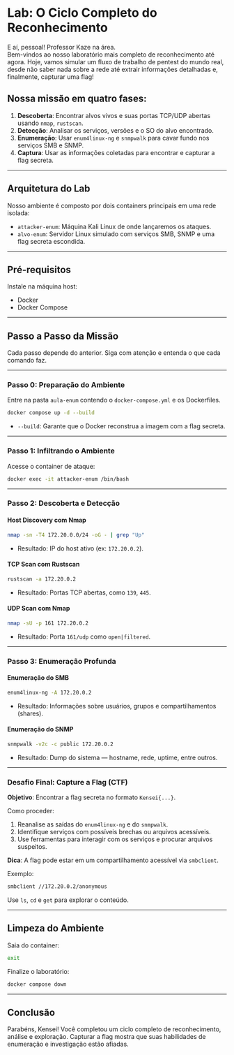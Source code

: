 # Lab: O Ciclo Completo do Reconhecimento

E aí, pessoal! Professor Kaze na área.  
Bem-vindos ao nosso laboratório mais completo de reconhecimento até agora. Hoje, vamos simular um fluxo de trabalho de pentest do mundo real, desde não saber nada sobre a rede até extrair informações detalhadas e, finalmente, capturar uma flag!

## Nossa missão em quatro fases:

1. **Descoberta**: Encontrar alvos vivos e suas portas TCP/UDP abertas usando `nmap`, `rustscan`.
2. **Detecção**: Analisar os serviços, versões e o SO do alvo encontrado.
3. **Enumeração**: Usar `enum4linux-ng` e `snmpwalk` para cavar fundo nos serviços SMB e SNMP.
4. **Captura**: Usar as informações coletadas para encontrar e capturar a flag secreta.

---

## Arquitetura do Lab

Nosso ambiente é composto por dois containers principais em uma rede isolada:

- `attacker-enum`: Máquina Kali Linux de onde lançaremos os ataques.
- `alvo-enum`: Servidor Linux simulado com serviços SMB, SNMP e uma flag secreta escondida.

---

## Pré-requisitos

Instale na máquina host:

- Docker  
- Docker Compose  

---

## Passo a Passo da Missão

Cada passo depende do anterior. Siga com atenção e entenda o que cada comando faz.

---

### Passo 0: Preparação do Ambiente

Entre na pasta `aula-enum` contendo o `docker-compose.yml` e os Dockerfiles.

```bash
docker compose up -d --build
```

- `--build`: Garante que o Docker reconstrua a imagem com a flag secreta.

---

### Passo 1: Infiltrando o Ambiente

Acesse o container de ataque:

```bash
docker exec -it attacker-enum /bin/bash
```

---

### Passo 2: Descoberta e Detecção

#### Host Discovery com Nmap

```bash
nmap -sn -T4 172.20.0.0/24 -oG - | grep "Up"
```

- Resultado: IP do host ativo (ex: `172.20.0.2`).

#### TCP Scan com Rustscan

```bash
rustscan -a 172.20.0.2
```

- Resultado: Portas TCP abertas, como `139`, `445`.

#### UDP Scan com Nmap

```bash
nmap -sU -p 161 172.20.0.2
```

- Resultado: Porta `161/udp` como `open|filtered`.

---

### Passo 3: Enumeração Profunda

#### Enumeração do SMB

```bash
enum4linux-ng -A 172.20.0.2
```

- Resultado: Informações sobre usuários, grupos e compartilhamentos (shares).

#### Enumeração do SNMP

```bash
snmpwalk -v2c -c public 172.20.0.2
```

- Resultado: Dump do sistema — hostname, rede, uptime, entre outros.

---

### Desafio Final: Capture a Flag (CTF)

**Objetivo**: Encontrar a flag secreta no formato `Kensei{...}`.

Como proceder:

1. Reanalise as saídas do `enum4linux-ng` e do `snmpwalk`.
2. Identifique serviços com possíveis brechas ou arquivos acessíveis.
3. Use ferramentas para interagir com os serviços e procurar arquivos suspeitos.

**Dica**: A flag pode estar em um compartilhamento acessível via `smbclient`.

Exemplo:

```bash
smbclient //172.20.0.2/anonymous
```

Use `ls`, `cd` e `get` para explorar o conteúdo.

---

## Limpeza do Ambiente

Saia do container:

```bash
exit
```

Finalize o laboratório:

```bash
docker compose down
```

---

## Conclusão

Parabéns, Kensei! Você completou um ciclo completo de reconhecimento, análise e exploração. Capturar a flag mostra que suas habilidades de enumeração e investigação estão afiadas.
